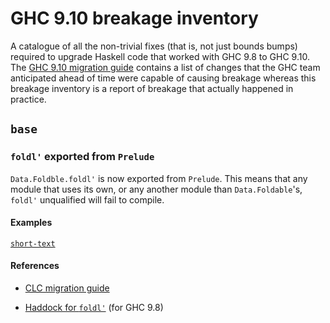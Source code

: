 # GHC 9.10 breakage inventory

A catalogue of all the non-trivial fixes (that is, not just bounds
bumps) required to upgrade Haskell code that worked with GHC 9.8 to
GHC 9.10.  The [GHC 9.10 migration
guide](https://gitlab.haskell.org/ghc/ghc/-/wikis/migration/9.10)
contains a list of changes that the GHC team anticipated ahead of time
were capable of causing breakage whereas this breakage inventory is a
report of breakage that actually happened in practice.

## `base`

### `foldl'` exported from `Prelude`

`Data.Foldble.foldl'` is now exported from `Prelude`.  This means that
any module that uses its own, or any another module than
`Data.Foldable`'s, `foldl'` unqualified will fail to compile.

#### Examples

[`short-text`](https://github.com/haskell-hvr/text-short/pull/43/files)

#### References

* [CLC migration guide](https://discourse.haskell.org/t/prelude-foldl-migration-guide/6950)

* [Haddock for
  `foldl'`](https://hackage.haskell.org/package/base-4.19.1.0/docs/Data-Foldable.html#v:foldl-39-)
  (for GHC 9.8)
